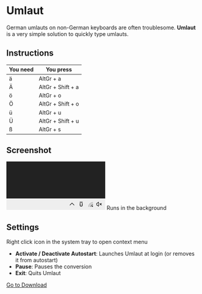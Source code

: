 # Umlaut

German umlauts on non-German keyboards are often troublesome. 
**Umlaut** is a very simple solution to quickly type umlauts.

## Instructions

You need | You press
-------- | ---------
ä | AltGr + a
Ä | AltGr + Shift + a
ö | AltGr + o
Ö | AltGr + Shift + o
ü | AltGr + u
Ü | AltGr + Shift + u
ß | AltGr + s

## Screenshot

![Umlaut Screenshot](https://github.com/sunnysgithub/Umlaut/blob/master/Screenshots/screenshot.png?raw=true)
Runs in the background

## Settings

Right click icon in the system tray to open context menu

- **Activate / Deactivate Autostart**: Launches Umlaut at login (or removes it from autostart)
- **Pause**: Pauses the conversion
- **Exit**: Quits Umlaut

[Go to Download](https://github.com/sunnysgithub/Umlaut/releases)
